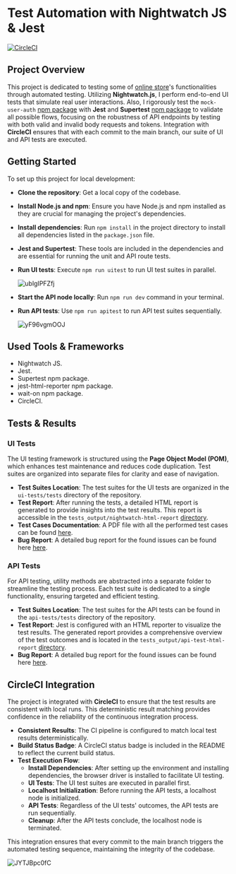 # Test Automation with Nightwatch JS & Jest

[![CircleCI](https://dl.circleci.com/status-badge/img/circleci/RnPQGDqwYhBKX5CeYSWFw9/Vtx5PmGgLCZ6EQLNN5XS15/tree/main.svg?style=svg&circle-token=CCIPRJ_VKhu23zZpG9z2RsJhwrb5S_95c8dc6f56c75a519e377f606f8c3f818fcc5ec1)](https://dl.circleci.com/status-badge/redirect/circleci/RnPQGDqwYhBKX5CeYSWFw9/Vtx5PmGgLCZ6EQLNN5XS15/tree/main)

## Project Overview

This project is dedicated to testing some of [online store](http://automationpractice.multiformis.com/index.php)'s functionalities through automated testing. Utilizing **Nightwatch.js**, I perform end-to-end UI tests that simulate real user interactions. Also, I rigorously test the `mock-user-auth` [npm package](https://www.npmjs.com/package/mock-user-auth) with **Jest** and **Supertest** [npm package](https://www.npmjs.com/package/supertest) to validate all possible flows, focusing on the robustness of API endpoints by testing with both valid and invalid body requests and tokens. Integration with **CircleCI** ensures that with each commit to the main branch, our suite of UI and API tests are executed.

## Getting Started

To set up this project for local development:

- **Clone the repository**: Get a local copy of the codebase.
- **Install Node.js and npm**: Ensure you have Node.js and npm installed as they are crucial for managing the project's dependencies.
- **Install dependencies**: Run `npm install` in the project directory to install all dependencies listed in the `package.json` file.
- **Jest and Supertest**: These tools are included in the dependencies and are essential for running the unit and API route tests.
- **Run UI tests**: Execute `npm run uitest` to run UI test suites in parallel.
  
  ![ublgIPFZfj](https://github.com/ZiadAlMoqamar/Test-Automation-with-JS/assets/49427996/0d4fee06-798f-4533-9666-b1ca92f39517)
- **Start the API node locally**: Run `npm run dev` command in your terminal.
- **Run API tests**: Use `npm run apitest` to run API test suites sequentially.
  
  ![yF96vgmOOJ](https://github.com/ZiadAlMoqamar/Test-Automation-with-JS/assets/49427996/2ab4a919-9208-41e8-87ff-7b1d49b67db3)

## Used Tools & Frameworks
- Nightwatch JS.
- Jest.
- Supertest npm package.
- jest-html-reporter npm package.
- wait-on npm package.
- CircleCI.

## Tests & Results

### UI Tests

The UI testing framework is structured using the **Page Object Model (POM)**, which enhances test maintenance and reduces code duplication. Test suites are organized into separate files for clarity and ease of navigation.

- **Test Suites Location**: The test suites for the UI tests are organized in the `ui-tests/tests` directory of the repository.
- **Test Report**: After running the tests, a detailed HTML report is generated to provide insights into the test results. This report is accessible in the `tests_output/nightwatch-html-report` [directory](https://github.com/ZiadAlMoqamar/Test-Automation-with-JS/tree/main/tests_output/nightwatch-html-report).
- **Test Cases Documentation**: A PDF file with all the performed test cases can be found [here](https://github.com/ZiadAlMoqamar/Test-Automation-with-JS/blob/main/documents/ui-tests/UI%20test%20cases%20documentation.pdf).
- **Bug Report**: A detailed bug report for the found issues can be found here [here](https://github.com/ZiadAlMoqamar/Test-Automation-with-JS/blob/main/documents/ui-tests/UI%20bugs%20report.pdf).

### API Tests

For API testing, utility methods are abstracted into a separate folder to streamline the testing process. Each test suite is dedicated to a single functionality, ensuring targeted and efficient testing.

- **Test Suites Location**: The test suites for the API tests can be found in the `api-tests/tests` directory of the repository.
- **Test Report**: Jest is configured with an HTML reporter to visualize the test results. The generated report provides a comprehensive overview of the test outcomes and is located in the `tests_output/api-test-html-report` [directory](https://github.com/ZiadAlMoqamar/Test-Automation-with-JS/tree/main/tests_output/api-test-html-report).
- **Bug Report**: A detailed bug report for the found issues can be found here [here]().

## CircleCI Integration

The project is integrated with **CircleCI** to ensure that the test results are consistent with local runs. This deterministic result matching provides confidence in the reliability of the continuous integration process.

- **Consistent Results**: The CI pipeline is configured to match local test results deterministically.
- **Build Status Badge**: A CircleCI status badge is included in the README to reflect the current build status.
- **Test Execution Flow**:
  - **Install Dependencies**: After setting up the environment and installing dependencies, the browser driver is installed to facilitate UI testing.
  - **UI Tests**: The UI test suites are executed in parallel first.
  - **Localhost Initialization**: Before running the API tests, a localhost node is initialized.
  - **API Tests**: Regardless of the UI tests' outcomes, the API tests are run sequentially.
  - **Cleanup**: After the API tests conclude, the localhost node is terminated.

This integration ensures that every commit to the main branch triggers the automated testing sequence, maintaining the integrity of the codebase.

![JYTJBpc0fC](https://github.com/ZiadAlMoqamar/Test-Automation-with-JS/assets/49427996/4c9a0ebf-8b33-4426-89a7-d680786d564e)




